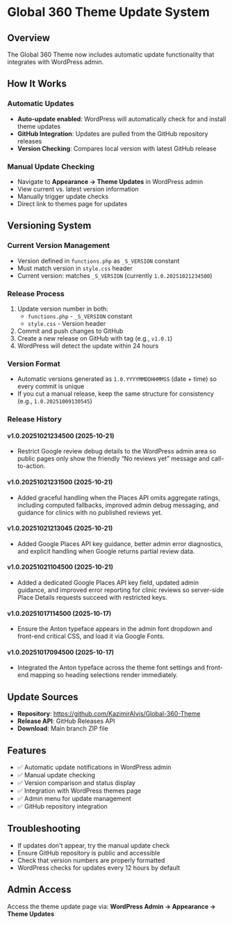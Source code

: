 # Global 360 Theme Update System

## Overview
The Global 360 Theme now includes automatic update functionality that integrates with WordPress admin.

## How It Works

### Automatic Updates
- **Auto-update enabled**: WordPress will automatically check for and install theme updates
- **GitHub Integration**: Updates are pulled from the GitHub repository releases
- **Version Checking**: Compares local version with latest GitHub release

### Manual Update Checking
- Navigate to **Appearance → Theme Updates** in WordPress admin
- View current vs. latest version information
- Manually trigger update checks
- Direct link to themes page for updates

## Versioning System

### Current Version Management
- Version defined in `functions.php` as `_S_VERSION` constant
- Must match version in `style.css` header
- Current version: matches `_S_VERSION` (currently `1.0.20251021234500`)

### Release Process
1. Update version number in both:
   - `functions.php` - `_S_VERSION` constant
   - `style.css` - Version header
2. Commit and push changes to GitHub
3. Create a new release on GitHub with tag (e.g., `v1.0.1`)
4. WordPress will detect the update within 24 hours

### Version Format
- Automatic versions generated as `1.0.YYYYMMDDHHMMSS` (date + time) so every commit is unique
- If you cut a manual release, keep the same structure for consistency (e.g., `1.0.20251009130545`)

### Release History

#### v1.0.20251021234500 (2025-10-21)
- Restrict Google review debug details to the WordPress admin area so public pages only show the friendly “No reviews yet” message and call-to-action.

#### v1.0.20251021231500 (2025-10-21)
- Added graceful handling when the Places API omits aggregate ratings, including computed fallbacks, improved admin debug messaging, and guidance for clinics with no published reviews yet.

#### v1.0.20251021213045 (2025-10-21)
- Added Google Places API key guidance, better admin error diagnostics, and explicit handling when Google returns partial review data.

#### v1.0.20251021104500 (2025-10-21)
- Added a dedicated Google Places API key field, updated admin guidance, and improved error reporting for clinic reviews so server-side Place Details requests succeed with restricted keys.

#### v1.0.20251017114500 (2025-10-17)
- Ensure the Anton typeface appears in the admin font dropdown and front-end critical CSS, and load it via Google Fonts.

#### v1.0.20251017094500 (2025-10-17)
- Integrated the Anton typeface across the theme font settings and front-end mapping so heading selections render immediately.

## Update Sources
- **Repository**: https://github.com/KazimirAlvis/Global-360-Theme
- **Release API**: GitHub Releases API
- **Download**: Main branch ZIP file

## Features
- ✅ Automatic update notifications in WordPress admin
- ✅ Manual update checking
- ✅ Version comparison and status display
- ✅ Integration with WordPress themes page
- ✅ Admin menu for update management
- ✅ GitHub repository integration

## Troubleshooting
- If updates don't appear, try the manual update check
- Ensure GitHub repository is public and accessible
- Check that version numbers are properly formatted
- WordPress checks for updates every 12 hours by default

## Admin Access
Access the theme update page via:
**WordPress Admin → Appearance → Theme Updates**